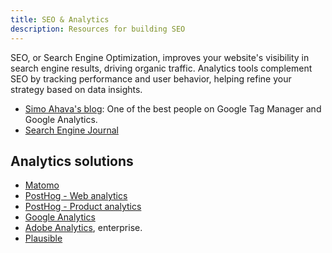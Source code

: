 ```yaml
---
title: SEO & Analytics
description: Resources for building SEO
---
```


SEO, or Search Engine Optimization, improves your website's visibility in search engine results, driving organic traffic. Analytics tools complement SEO by tracking performance and user behavior, helping refine your strategy based on data insights.

- [Simo Ahava's blog](https://www.simoahava.com/): One of the best people on Google Tag Manager and Google Analytics.
- [Search Engine Journal](https://www.searchenginejournal.com/)

## Analytics solutions

- [Matomo](https://matomo.org/)
- [PostHog - Web analytics](https://posthog.com/web-analytics)
- [PostHog - Product analytics](https://posthog.com/product-analytics)
- [Google Analytics](https://marketingplatform.google.com/about/analytics/)
- [Adobe Analytics](https://business.adobe.com/se/products/analytics/adobe-analytics.html), enterprise.
- [Plausible](https://plausible.io/)
